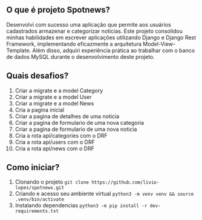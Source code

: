 ## O que é projeto Spotnews?
Desenvolvi com sucesso uma aplicação que permite aos usuários cadastrados armazenar e categorizar notícias. Este projeto consolidou minhas habilidades em escrever aplicações utilizando Django e Django Rest Framework, implementando eficazmente a arquitetura Model-View-Template. Além disso, adquiri experiência prática ao trabalhar com o banco de dados MySQL durante o desenvolvimento deste projeto.

## Quais desafios?
1. Criar a migrate e a model Category
2. Criar a migrate e a model User
3. Criar a migrate e a model News
4. Cria a pagina inicial
5. Criar a pagina de detalhes de uma noticia
6. Criar a pagina de formulario de uma nova categoria
7. Criar a pagina de formulario de uma nova noticia
8. Cria a rota api/categories com o DRF
9. Cria a rota api/users com o DRF
10. Cria a rota api/news com o DRF

## Como iniciar?
1. Clonando o projeto `git clone https://github.com/livio-lopes/spotnews.git`
2. Criando e acesso seu ambiente virtual `python3 -m venv venv && source .venv/bin/activate`
3. Instalando dependencias `python3 -m pip install -r dev-requirements.txt`
